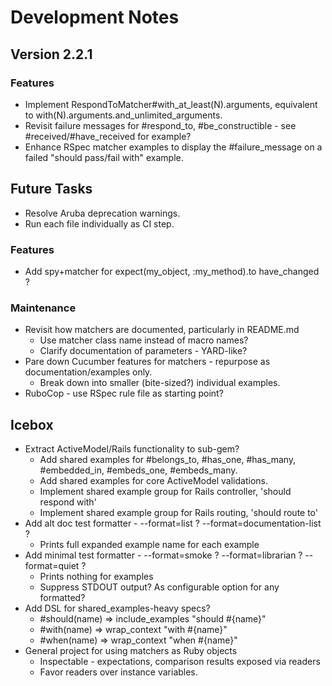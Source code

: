 # Development Notes

## Version 2.2.1

### Features

- Implement RespondToMatcher#with_at_least(N).arguments, equivalent to with(N).arguments.and_unlimited_arguments.
- Revisit failure messages for #respond_to, #be_constructible - see #received/#have_received for example?
- Enhance RSpec matcher examples to display the #failure_message on a failed "should pass/fail with" example.

## Future Tasks

- Resolve Aruba deprecation warnings.
- Run each file individually as CI step.

### Features

- Add spy+matcher for expect(my_object, :my_method).to have_changed ?

### Maintenance

- Revisit how matchers are documented, particularly in README.md
  - Use matcher class name instead of macro names?
  - Clarify documentation of parameters - YARD-like?
- Pare down Cucumber features for matchers - repurpose as documentation/examples only.
  - Break down into smaller (bite-sized?) individual examples.
- RuboCop - use RSpec rule file as starting point?

## Icebox

- Extract ActiveModel/Rails functionality to sub-gem?
  - Add shared examples for #belongs_to, #has_one, #has_many, #embedded_in, #embeds_one, #embeds_many.
  - Add shared examples for core ActiveModel validations.
  - Implement shared example group for Rails controller, 'should respond with'
  - Implement shared example group for Rails routing, 'should route to'
- Add alt doc test formatter - --format=list ? --format=documentation-list ?
  - Prints full expanded example name for each example
- Add minimal test formatter - --format=smoke ? --format=librarian ? --format=quiet ?
  - Prints nothing for examples
  - Suppress STDOUT output? As configurable option for any formatted?
- Add DSL for shared_examples-heavy specs?
  - #should(name) => include_examples "should #{name}"
  - #with(name)   => wrap_context "with #{name}"
  - #when(name)   => wrap_context "when #{name}"
- General project for using matchers as Ruby objects
  - Inspectable - expectations, comparison results exposed via readers
  - Favor readers over instance variables.
